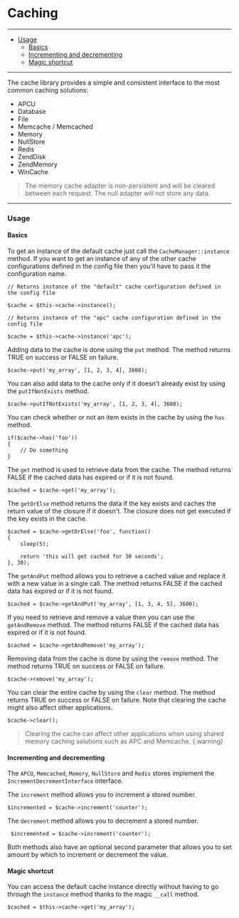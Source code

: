 # Caching

--------------------------------------------------------

* [Usage](#usage)
	- [Basics](#usage:basics)
	- [Incrementing and decrementing](#usage:incrementing_and_decrementing)
	- [Magic shortcut](#usage:magic_shortcut)

--------------------------------------------------------

The cache library provides a simple and consistent interface to the most common caching solutions:

* APCU
* Database
* File
* Memcache / Memcached
* Memory
* NullStore
* Redis
* ZendDisk
* ZendMemory
* WinCache

> The memory cache adapter is non-persistent and will be cleared between each request. The null adapter will not store any data.

--------------------------------------------------------

<a id="usage"></a>

### Usage

<a id="usage:basics"></a>

#### Basics

To get an instance of the default cache just call the ```CacheManager::instance``` method. If you want to get an instance of any of the other cache configurations defined in the config file then you'll have to pass it the configuration name.

	// Returns instance of the "default" cache configuration defined in the config file

	$cache = $this->cache->instance();

	// Returns instance of the "apc" cache configuration defined in the config file

	$cache = $this->cache->instance('apc');

Adding data to the cache is done using the ```put``` method. The method returns TRUE on success or FALSE on failure.

	$cache->put('my_array', [1, 2, 3, 4], 3600);

You can also add data to the cache only if it doesn't already exist by using the `putIfNotExists` method.

	$cache->putIfNotExists('my_array', [1, 2, 3, 4], 3600);

You can check whether or not an item exists in the cache by using the ```has``` method.

	if($cache->has('foo'))
	{
		// Do something
	}

The ```get``` method is used to retrieve data from the cache. The method returns FALSE if the cached data has expired or if it is not found.

	$cached = $cache->get('my_array');

The ```getOrElse``` method returns the data if the key exists and caches the return value of the closure if it doesn't. The closure does not get executed if the key exists in the cache.

	$cached = $cache->getOrElse('foo', function()
	{
		sleep(5);

		return 'this will get cached for 30 seconds';
	}, 30);

The ```getAndPut``` method allows you to retrieve a cached value and replace it with a new value in a single call. The method returns FALSE if the cached data has expired or if it is not found.

	$cached = $cache->getAndPut('my_array', [1, 3, 4, 5], 3600);

If you need to retrieve and remove a value then you can use the ```getAndRemove``` method. The method returns FALSE if the cached data has expired or if it is not found.

	$cached = $cache->getAndRemove('my_array');

Removing data from the cache is done by using the ```remove``` method. The method returns TRUE on success or FALSE on failure.

	$cache->remove('my_array');

You can clear the entire cache by using the ```clear``` method. The method returns TRUE on success or FALSE on failure. Note that clearing the cache might also affect other applications.

	$cache->clear();

> Clearing the cache can affect other applications when using shared memory caching solutions such as APC and Memcache.
{.warning}

<a id="usage:incrementing_and_decrementing"></a>

#### Incrementing and decrementing

The `APCU`, `Memcached`, `Memory`, `NullStore` and `Redis` stores implement the `IncrementDecrementInterface` interface.

The `increment` method allows you to increment a stored number.

 	$incremented = $cache->increment('counter');

The `decrement` method allows you to decrement a stored number.

	 $incremented = $cache->increment('counter');

Both methods also have an optional second parameter that allows you to set amount by which to increment or decrement the value.

<a id="usage:magic_shortcut"></a>

#### Magic shortcut

You can access the default cache instance directly without having to go through the ```instance``` method thanks to the magic ```__call``` method.

	$cached = $this->cache->get('my_array');
